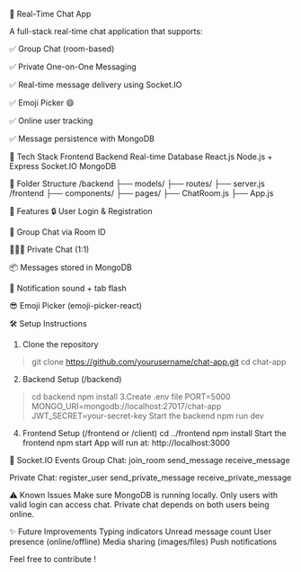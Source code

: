 💬 Real-Time Chat App

A full-stack real-time chat application that supports:

✅ Group Chat (room-based)

✅ Private One-on-One Messaging

✅ Real-time message delivery using Socket.IO

✅ Emoji Picker 😄

✅ Online user tracking

✅ Message persistence with MongoDB

🚀 Tech Stack
Frontend	Backend	Real-time	Database
React.js	Node.js + Express	Socket.IO	MongoDB

📁 Folder Structure
/backend
  ├── models/
  ├── routes/
  ├── server.js
/frontend
  ├── components/
  ├── pages/
  ├── ChatRoom.js
  ├── App.js
  
🔧 Features
🔒 User Login & Registration

📢 Group Chat via Room ID

🧑‍🤝‍🧑 Private Chat (1:1)

📦 Messages stored in MongoDB

🔔 Notification sound + tab flash

😎 Emoji Picker (emoji-picker-react)


🛠️ Setup Instructions
1. Clone the repository
> git clone https://github.com/yourusername/chat-app.git
>cd chat-app
2. Backend Setup (/backend)
>cd backend
>npm install
3.Create .env file
PORT=5000
MONGO_URI=mongodb://localhost:27017/chat-app
JWT_SECRET=your-secret-key
Start the backend
npm run dev
4. Frontend Setup (/frontend or /client)
cd ../frontend
npm install
Start the frontend
npm start
App will run at: http://localhost:3000

🔄 Socket.IO Events
Group Chat:
join_room
send_message
receive_message

Private Chat:
register_user
send_private_message
receive_private_message


⚠️ Known Issues
Make sure MongoDB is running locally.
Only users with valid login can access chat.
Private chat depends on both users being online.

✨ Future Improvements
Typing indicators
Unread message count
User presence (online/offline)
Media sharing (images/files)
Push notifications


Feel free to contribute !
